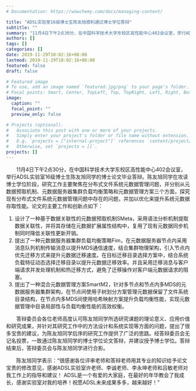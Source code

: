 ```yaml
---
# Documentation: https://wowchemy.com/docs/managing-content/

title: "ADSL实验室16级博士生陈友旭顺利通过博士学位答辩"
subtitle: ""
summary: "11月4日下午2点30分，在中国科学技术大学东校区高性能中心402会议室，举行ADSL实验室16级博士生陈友旭同学的博士论文毕业答辩。"
authors: []
tags: []
categories: []
date: 2019-11-29T10:02:16+08:00
lastmod: 2019-11-29T10:02:16+08:00
featured: false
draft: false

# Featured image
# To use, add an image named `featured.jpg/png` to your page's folder.
# Focal points: Smart, Center, TopLeft, Top, TopRight, Left, Right, BottomLeft, Bottom, BottomRight.
image:
  caption: ""
  focal_point: ""
  preview_only: false

# Projects (optional).
#   Associate this post with one or more of your projects.
#   Simply enter your project's folder or file name without extension.
#   E.g. `projects = ["internal-project"]` references `content/project/deep-learning/index.md`.
#   Otherwise, set `projects = []`.
projects: []
---
```


&ensp;&ensp;&ensp;&ensp;11月4日下午2点30分，在中国科学技术大学东校区高性能中心402会议室，举行ADSL实验室16级博士生陈友旭同学的博士论文毕业答辩。陈友旭同学在攻读博士学位阶段，研究工作主要聚焦在分布式文件系统元数据管理问题，并分别从元数据预取机制、元数据服务器集群负载均衡策略和元数据管理方案三个方面，探究现有分布式文件系统元数据管理问题中存在的问题，并加以优化来提升系统元数据存取性能。论文的主要工作和创新点如下：

1. 设计了一种基于数据关联性的元数据预取机制SMeta，采用语法分析机制提取数据关联性，并将其存储在元数据扩展属性结构中，复用了现有元数据同步机制同时降低关联性更新开销。
2. 提出了一种元数据服务器集群负载均衡策略Fim，在元数据服务器节点内采用消息队列机制传输消息以提升MDS通信速度，结合集群物理架构，引入节点内优先迁移方式来提升元数据迁移速度。在目标迁移目录选择方案中，结合系统负载特征动态选择迁移目录以提升元数据迁移效率。并且采用迁移消息与客户端请求并发处理机制和热迁移方式，避免了迁移操作对客户端元数据请求的阻塞。
3. 提出了一种混合元数据管理方案SmartM2，针对多节点和节点内多MDS的元数据服务器集群架构，在节点间使用子树划分方案管理元数据保留了文件系统目录结构，在节点内多MDS间使用哈希映射方案提升负载均衡性能，实现元数据管理中目录局部性与负载均衡性能的高效权衡。

&ensp;&ensp;&ensp;&ensp;答辩委员会各位老师高度认可陈友旭同学所选研究课题的理论意义、应用价值和研究成果，并针对其研究工作中的方法设计和系统实现等方面的问题，提出了很多宝贵的建议，为陈友旭同学后序的研究工作提供了广泛的思路。经答辩委员会无记名投票，一致通过陈友旭同学的博士学位论文答辩，并建议授予博士学位。答辩结束后，答辩委员会与陈友旭同学进行合影。

&ensp;&ensp;&ensp;&ensp;陈友旭同学表示：“很感谢各位评审老师和答辩老师用其专业的知识给予论文宝贵的修改意见，感谢ADSL实验室许老师、李诚老师、李永坤老师和吕敏老师对我工作上的指导和建议！ ADSL是一个有爱的大家庭，在最好的年华教会了我成长，感谢实验室对我的培养！祝愿ADSL未来成果多多，越来越好！”